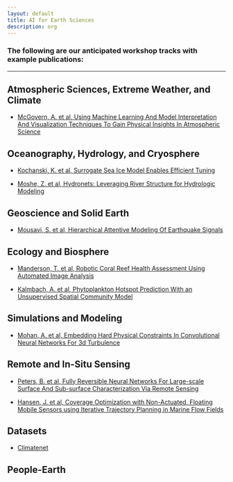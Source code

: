 ```yaml
---
layout: default
title: AI for Earth Sciences
description: org
---  
```


### The following are our anticipated workshop tracks with example publications: 

---  

## Atmospheric Sciences, Extreme Weather, and Climate  

* [McGovern, A. et al, Using Machine Learning And Model Interpretation And Visualization Techniques To Gain Physical Insights In Atmospheric Science](https://ai4earthscience.github.io/iclr-2020-workshop/papers/ai4earth16.pdf)  

## Oceanography, Hydrology, and Cryosphere  

* [Kochanski, K. et al, Surrogate Sea Ice Model Enables Efficient Tuning](https://ai4earthscience.github.io/iclr-2020-workshop/papers/ai4earth26.pdf)   

* [Moshe, Z. et al, Hydronets: Leveraging River Structure for Hydrologic Modeling](https://ai4earthscience.github.io/iclr-2020-workshop/papers/ai4earth04.pdf)  

## Geoscience and Solid Earth   
* [Mousavi, S. et al, Hierarchical Attentive Modeling Of Earthquake Signals](https://www.researchgate.net/publication/343542274_HIERARCHICAL_ATTENTIVE_MODELING_OF_EARTH-_QUAKE_SIGNALS)

## Ecology and Biosphere   

* [Manderson, T. et al, Robotic Coral Reef Health Assessment Using Automated Image Analysis](https://onlinelibrary.wiley.com/doi/abs/10.1002/rob.21698)  

* [Kalmbach, A. et al, Phytoplankton Hotspot Prediction With an Unsupervised Spatial
Community Model](https://arxiv.org/pdf/1703.07309.pdf)  

## Simulations and Modeling  

* [Mohan, A. et al, Embedding Hard Physical Constraints In Convolutional Neural Networks For 3d Turbulence](https://ai4earthscience.github.io/iclr-2020-workshop/papers/ai4earth14.pdf)  

## Remote and In-Situ Sensing      

* [Peters, B. et al, Fully Reversible Neural Networks For Large-scale Surface And Sub-surface Characterization Via Remote Sensing](https://ai4earthscience.github.io/iclr-2020-workshop/papers/ai4earth24.pdf)   

* [Hansen, J. et al, Coverage Optimization with Non-Actuated, Floating Mobile Sensors
using Iterative Trajectory Planning in Marine Flow Fields](https://www.cim.mcgill.ca/~mrl/pubs/jhansen/IROS2018.pdf)

## Datasets

* [Climatenet](https://ai4earthscience.github.io/iclr-2020-workshop/papers/ai4earth21.pdf)  

## People-Earth    
